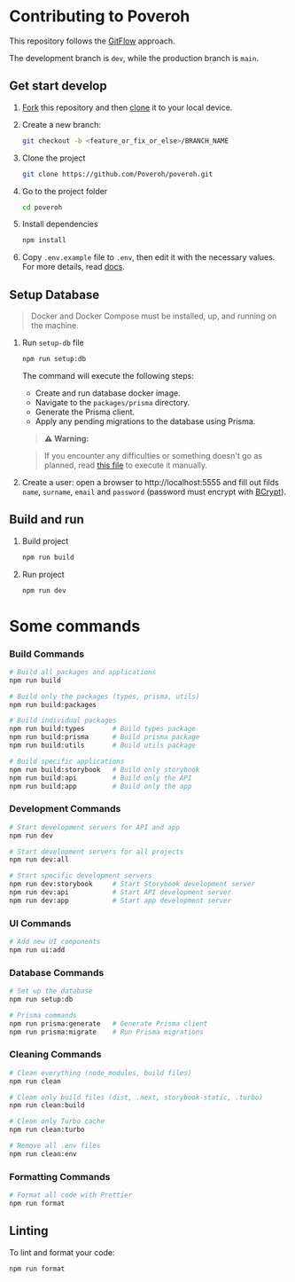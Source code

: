 # Contributing to Poveroh

This repository follows the [GitFlow](https://www.atlassian.com/git/tutorials/comparing-workflows/gitflow-workflow) approach.

The development branch is `dev`, while the production branch is `main`.

## Get start develop

1. [Fork](https://github.com/Poveroh/poveroh/fork/) this repository and then [clone](https://docs.github.com/en/repositories/creating-and-managing-repositories/cloning-a-repository) it to your local device.
2. Create a new branch:
    ```bash
    git checkout -b <feature_or_fix_or_else>/BRANCH_NAME
    ```
3. Clone the project

    ```bash
    git clone https://github.com/Poveroh/poveroh.git
    ```

4. Go to the project folder

    ```bash
    cd poveroh
    ```

5. Install dependencies

    ```bash
    npm install
    ```

6. Copy `.env.example` file to `.env`, then edit it with the necessary values. For more details, read [docs](ENV_SETUP.md).

## Setup Database

> Docker and Docker Compose must be installed, up, and running on the machine.

1. Run `setup-db` file

    ```bash
    npm run setup:db
    ```

    The command will execute the following steps:

    - Create and run database docker image.
    - Navigate to the `packages/prisma` directory.
    - Generate the Prisma client.
    - Apply any pending migrations to the database using Prisma.

    > **⚠️ Warning:**

    > If you encounter any difficulties or something doesn't go as planned, read [this file](./scripts/README.md) to execute it manually.

2. Create a user: open a browser to http://localhost:5555 and fill out filds `name`, `surname`, `email` and `password` (password must encrypt with [BCrypt](https://bcrypt-generator.com/)).

## Build and run

1. Build project

    ```bash
    npm run build
    ```

2. Run project

    ```bash
    npm run dev
    ```

# Some commands

### Build Commands

```bash
# Build all packages and applications
npm run build

# Build only the packages (types, prisma, utils)
npm run build:packages

# Build individual packages
npm run build:types       # Build types package
npm run build:prisma      # Build prisma package
npm run build:utils       # Build utils package

# Build specific applications
npm run build:storybook   # Build only storybook
npm run build:api         # Build only the API
npm run build:app         # Build only the app
```

### Development Commands

```bash
# Start development servers for API and app
npm run dev

# Start development servers for all projects
npm run dev:all

# Start specific development servers
npm run dev:storybook     # Start Storybook development server
npm run dev:api           # Start API development server
npm run dev:app           # Start app development server
```

### UI Commands

```bash
# Add new UI components
npm run ui:add
```

### Database Commands

```bash
# Set up the database
npm run setup:db

# Prisma commands
npm run prisma:generate   # Generate Prisma client
npm run prisma:migrate    # Run Prisma migrations
```

### Cleaning Commands

```bash
# Clean everything (node_modules, build files)
npm run clean

# Clean only build files (dist, .next, storybook-static, .turbo)
npm run clean:build

# Clean only Turbo cache
npm run clean:turbo

# Remove all .env files
npm run clean:env
```

### Formatting Commands

```bash
# Format all code with Prettier
npm run format
```

## Linting

To lint and format your code:

```bash
npm run format
```
